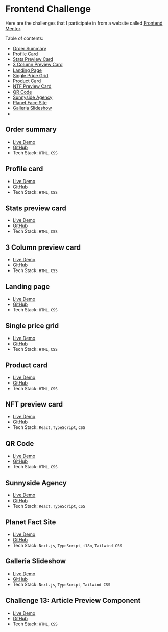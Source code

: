 # Frontend Challenge

Here are the challenges that I participate in from a website called [Frontend Mentor](https://www.frontendmentor.io).

Table of contents:

- [Order Summary](#challenge-1--order-summary)
- [Profile Card](#challenge-2--profile-card)
- [Stats Preview Card](#challenge-3--stats-preview-card)
- [3 Column Preview Card](#challenge-4--3-column-preview-card)
- [Landing Page](#challenge-5--landing-page)
- [Single Price Grid](#challenge-6--single-price-grid)
- [Product Card](#challenge-7--product-card)
- [NTF Preview Card](#challenge-8--nft-preview-card)
- [QR Code](#challenge-9-qr-code)
- [Sunnyside Agency](#challenge-10-sunnyside-agency)
- [Planet Face Site](#challenge-11-planet-fact-site)
- [Galleria Slideshow](#challenge-12-galleria-slideshow)
-

## Order summary

- [Live Demo](https://order-summary-challenge-1.netlify.app/)
- [GitHub](https://github.com/AndreaFan123/Frontend-challenge/tree/main/Challenge_1_Order_summary)
- Tech Stack: `HTML`, `CSS`

## Profile card

- [Live Demo](https://challenge-profile-card.netlify.app/)
- [GitHub](https://github.com/AndreaFan123/Frontend-challenge/tree/main/Challenge_2_profile_card)
- Tech Stack: `HTML`, `CSS`

## Stats preview card

- [Live Demo](https://stats-preview-card-challenge-3.netlify.app/)
- [GitHub](https://github.com/AndreaFan123/Frontend-challenge/tree/main/Challenge_3_Stats_preview_card)
- Tech Stack: `HTML`, `CSS`

## 3 Column preview card

- [Live Demo](https://preivew-card-challenge-4.netlify.app/)
- [GitHub](https://github.com/AndreaFan123/Frontend-challenge/tree/main/Challenge_4_3-column_preview_card)
- Tech Stack: `HTML`, `CSS`

## Landing page

- [Live Demo](https://simple-price-grid-card.netlify.app/)
- [GitHub](https://github.com/AndreaFan123/Frontend-challenge/tree/main/Challenge_6_single-price-grid-component-)
- Tech Stack: `HTML`, `CSS`

## Single price grid

- [Live Demo](https://simple-price-grid-card.netlify.app/)
- [GitHub](https://github.com/AndreaFan123/Frontend-challenge/tree/main/Challenge_6_single-price-grid-component-)
- Tech Stack: `HTML`, `CSS`

## Product card

- [Live Demo](https://product-card-component-djiw.netlify.app/)
- [GitHub](https://github.com/AndreaFan123/Frontend-challenge/tree/main/Challenge_8_product_preview_card)
- Tech Stack: `HTML`, `CSS`

## NFT preview card

- [Live Demo](https://nft-preview-card-frontend-challenge.netlify.app/)
- [GitHub](https://github.com/AndreaFan123/Frontend-challenge/tree/main/Challenge_8_NFT_preview_card)
- Tech Stack: `React`, `TypeScript`, `CSS`

## QR Code

- [Live Demo](https://qrcode-card-frontend-challenge.netlify.app/)
- [GitHub](https://github.com/AndreaFan123/Frontend-challenge/tree/main/Challenge_10_QR_code)
- Tech Stack: `HTML`, `CSS`

## Sunnyside Agency

- [Live Demo](https://sunnyside-agency-10.netlify.app/)
- [GitHub](https://github.com/AndreaFan123/Frontend-challenge/tree/main/Challenge_10_sunnyside_agency)
- Tech Stack: `React`, `TypeScript`, `CSS`

## Planet Fact Site

- [Live Demo](https://planets-fact-site-neon.vercel.app/en)
- [GitHub](https://github.com/AndreaFan123/planets-fact-site)
- Tech Stack: `Next.js`, `TypeScript`, `i18n`, `Tailwind CSS`

## Galleria Slideshow

- [Live Demo](https://galleria-slideshow-site-rho.vercel.app/)
- [GitHub](https://github.com/AndreaFan123/galleria_slideshow_site)
- Tech Stack: `Next.js`, `TypeScript`, `Tailwind CSS`

## Challenge 13: Article Preview Component

- [Live Demo](https://article-card-component-328938.netlify.app/)
- [GitHub](https://github.com/AndreaFan123/Frontend-challenge/tree/main/Challenge_11_article_preview_component)
- Tech Stack: `HTML`, `CSS`
